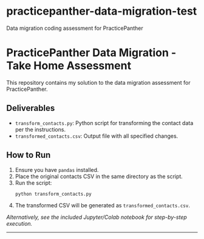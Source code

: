 # practicepanther-data-migration-test
Data migration coding assessment for PracticePanther

# PracticePanther Data Migration - Take Home Assessment

This repository contains my solution to the data migration assessment for PracticePanther.

## Deliverables

- `transform_contacts.py`: Python script for transforming the contact data per the instructions.
- `transformed_contacts.csv`: Output file with all specified changes.

## How to Run

1. Ensure you have `pandas` installed.
2. Place the original contacts CSV in the same directory as the script.
3. Run the script:
    ```bash
    python transform_contacts.py
    ```
4. The transformed CSV will be generated as `transformed_contacts.csv`.

*Alternatively, see the included Jupyter/Colab notebook for step-by-step execution.*

---
